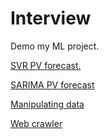# Interview

Demo my ML project.

[SVR PV forecast. ](https://github.com/Eudyptla/Interview/blob/main/TaiChung_DE_Forecast_SVR.ipynb) 

[SARIMA PV forecast](https://github.com/Eudyptla/Interview/blob/main/TaiChung_DE_Forecast_SARIMA.ipynb)

[Manipulating data](https://github.com/Eudyptla/Interview/blob/main/Manipulating_TaiChung_DE_Power_Data.ipynb)

[Web crawler](https://github.com/Eudyptla/Interview/blob/main/Web_crawler_TCB_HengChung.ipynb)
